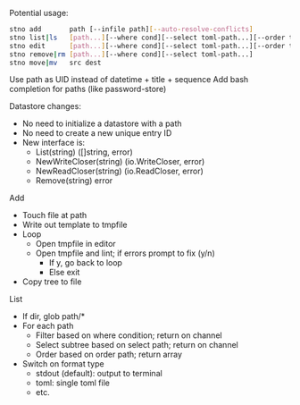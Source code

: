 Potential usage:

```sh
stno add       path [--infile path][--auto-resolve-conflicts]
stno list|ls   [path...][--where cond][--select toml-path...][--order toml-path][--format type]
stno edit      [path...][--where cond][--select toml-path...][--order toml-path]
stno remove|rm [path...][--where cond][--select toml-path...]
stno move|mv   src dest
```

Use path as UID instead of datetime + title + sequence
Add bash completion for paths (like password-store)

Datastore changes:
- No need to initialize a datastore with a path
- No need to create a new unique entry ID
- New interface is:
  - List(string) ([]string, error)
  - NewWriteCloser(string) (io.WriteCloser, error)
  - NewReadCloser(string) (io.ReadCloser, error)
  - Remove(string) error

Add
- Touch file at path
- Write out template to tmpfile
- Loop
  - Open tmpfile in editor
  - Open tmpfile and lint; if errors prompt to fix (y/n)
    - If y, go back to loop
    - Else exit
- Copy tree to file

List
- If dir, glob path/\*
- For each path
  - Filter based on where condition; return on channel
  - Select subtree based on select path; return on channel
  - Order based on order path; return array
- Switch on format type
  - stdout (default): output to terminal
  - toml: single toml file
  - etc.
